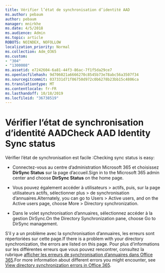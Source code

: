 ```yaml
---
title: Vérifier l’état de synchronisation d’identité AAD
ms.author: pebaum
author: pebaum
manager: mnirkhe
ms.date: 4/5/2018
ms.audience: Admin
ms.topic: article
ROBOTS: NOINDEX, NOFOLLOW
localization_priority: Normal
ms.collection: Adm_O365
ms.custom:
- "304"
- "1300008"
ms.assetid: e7242604-6a81-44f3-86ac-7f1f5da29ce7
ms.openlocfilehash: 9d706021a6666270c8545b73e78abc56a3507f34
ms.sourcegitcommit: 037331d71f06750d972c0b6278b23bb15c4806ca
ms.translationtype: MT
ms.contentlocale: fr-FR
ms.lasthandoff: 10/18/2019
ms.locfileid: "36738519"
---
```

# <a name="check-aad-identity-sync-status"></a><span data-ttu-id="0b750-102">Vérifier l’état de synchronisation d’identité AAD</span><span class="sxs-lookup"><span data-stu-id="0b750-102">Check AAD Identity Sync status</span></span>

<span data-ttu-id="0b750-103">Vérifier l’état de synchronisation est facile :</span><span class="sxs-lookup"><span data-stu-id="0b750-103">Checking sync status is easy:</span></span>
  
- <span data-ttu-id="0b750-104">Connectez-vous au centre d’administration Microsoft 365 et choisissez **DirSync Status** sur la page d’accueil.</span><span class="sxs-lookup"><span data-stu-id="0b750-104">Sign in to the Microsoft 365 admin center and choose **DirSync Status** on the home page.</span></span>

- <span data-ttu-id="0b750-105">Vous pouvez également accéder à utilisateurs \> actifs, puis, sur la page utilisateurs actifs, sélectionner plus \> de synchronisation d’annuaires.</span><span class="sxs-lookup"><span data-stu-id="0b750-105">Alternately, you can go to Users \> Active users, and on the Active users page, choose More \> Directory synchronization.</span></span>

- <span data-ttu-id="0b750-106">Dans le volet synchronisation d’annuaires, sélectionnez accéder à la gestion DirSync.</span><span class="sxs-lookup"><span data-stu-id="0b750-106">On the Directory Synchronization pane, choose Go to DirSync management.</span></span>

<span data-ttu-id="0b750-107">S’il y a un problème avec la synchronisation d’annuaires, les erreurs sont répertoriées sur cette page.</span><span class="sxs-lookup"><span data-stu-id="0b750-107">If there is a problem with your directory synchronization, the errors are listed on this page.</span></span> <span data-ttu-id="0b750-108">Pour plus d’informations sur les différentes erreurs que vous pouvez rencontrer, consultez la rubrique [afficher les erreurs de synchronisation d’annuaires dans Office 365](https://docs.microsoft.com//office365/enterprise/identify-directory-synchronization-errors).</span><span class="sxs-lookup"><span data-stu-id="0b750-108">For more information about different errors you might encounter, see [View directory synchronization errors in Office 365](https://docs.microsoft.com//office365/enterprise/identify-directory-synchronization-errors).</span></span>
  